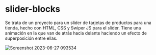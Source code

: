 # slider-blocks
Se trata de un proyecto para un slider de tarjetas de productos para una tienda, hecho con HTML, CSS y Swiper JS para el slider.
Tiene una animación en la que van de atrás hacia delante haciendo un efecto de superposición entre ellas.


![Screenshot 2023-06-27 093534](https://github.com/AbrahamSalguero/slider-blocks/assets/96110567/6925fc59-5df0-4c5d-8001-b979baad9dff)
